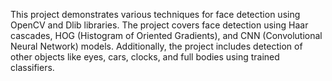 This project demonstrates various techniques for face detection using OpenCV and Dlib libraries. The project covers face detection using Haar cascades, HOG (Histogram of Oriented Gradients), and CNN (Convolutional Neural Network) models. Additionally, the project includes detection of other objects like eyes, cars, clocks, and full bodies using trained classifiers.


